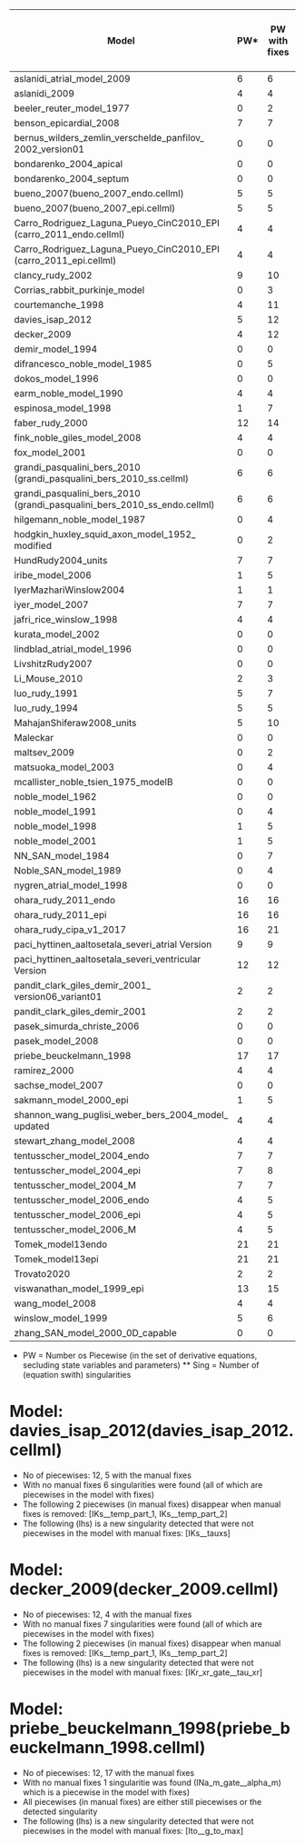 |Model 	                                                                 |PW* |PW with fixes|Extra PW|Sing**|Sing with fixes|Fewer sing|Extra PW == Fewer sing|
|---                                                                     |---|---|---|---|---|---|---|
|aslanidi_atrial_model_2009                                              |6  |6  |0  |5  |5  |0  |True|
|aslanidi_2009                                                           |4  |4  |0  |7  |7  |0  |True|
|beeler_reuter_model_1977                                                |0  |2  |2  |2  |0  |2  |True|
|benson_epicardial_2008                                                  |7  |7  |0  |7  |7  |0  |True|
|bernus_wilders_zemlin_verschelde_panfilov_ 2002_version01               |0  |0  |0  |1  |1  |0  |True|
|bondarenko_2004_apical                                                  |0  |0  |0  |1  |1  |0  |True|
|bondarenko_2004_septum                                                  |0  |0  |0  |1  |1  |0  |True|
|bueno_2007(bueno_2007_endo.cellml)                                      |5  |5  |0  |0  |0  |0  |True|
|bueno_2007(bueno_2007_epi.cellml)                                       |5  |5  |0  |0  |0  |0  |True|
|Carro_Rodriguez_Laguna_Pueyo_CinC2010_EPI (carro_2011_endo.cellml)      |4  |4  |0  |5  |5  |0  |True|
|Carro_Rodriguez_Laguna_Pueyo_CinC2010_EPI (carro_2011_epi.cellml)       |4  |4  |0  |5  |5  |0  |True|
|clancy_rudy_2002                                                        |9  |10 |1  |6  |5  |1  |True|
|Corrias_rabbit_purkinje_model                                           |0  |3  |3  |3  |0  |3  |True|
|courtemanche_1998                                                       |4  |11 |7  |7  |0  |7  |True|
|davies_isap_2012                                                        |5  |12 |7  |6  |0  |6  |False|
|decker_2009                                                             |4  |12 |8  |7  |0  |7  |False|
|demir_model_1994                                                        |0  |0  |0  |5  |5  |0  |True|
|difrancesco_noble_model_1985                                            |0  |5  |5  |10 |5  |5  |True|
|dokos_model_1996                                                        |0  |0  |0  |3  |3  |0  |True|
|earm_noble_model_1990                                                   |4  |4  |0  |3  |3  |0  |True|
|espinosa_model_1998                                                     |1  |7  |6  |9  |3  |6  |True|
|faber_rudy_2000                                                         |12 |14 |2  |10 |8  |2  |True|
|fink_noble_giles_model_2008                                             |4  |4  |0  |1  |1  |0  |True|
|fox_model_2001                                                          |0  |0  |0  |4  |4  |0  |True|
|grandi_pasqualini_bers_2010 (grandi_pasqualini_bers_2010_ss.cellml)     |6  |6  |0  |6  |6  |0  |True|
|grandi_pasqualini_bers_2010 (grandi_pasqualini_bers_2010_ss_endo.cellml)|6  |6  |0  |6  |6  |0  |True|
|hilgemann_noble_model_1987                                              |0  |4  |4  |7  |3  |4  |True|
|hodgkin_huxley_squid_axon_model_1952_ modified                          |0  |2  |2  |2  |0  |2  |True|
|HundRudy2004_units                                                      |7  |7  |0  |7  |7  |0  |True|
|iribe_model_2006                                                        |1  |5  |4  |7  |3  |4  |True|
|IyerMazhariWinslow2004                                                  |1  |1  |0  |4  |4  |0  |True|
|iyer_model_2007                                                         |7  |7  |0  |4  |4  |0  |True|
|jafri_rice_winslow_1998                                                 |4  |4  |0  |5  |5  |0  |True|
|kurata_model_2002                                                       |0  |0  |0  |2  |2  |0  |True|
|lindblad_atrial_model_1996                                              |0  |0  |0  |5  |5  |0  |True|
|LivshitzRudy2007                                                        |0  |0  |0  |7  |7  |0  |True|
|Li_Mouse_2010                                                           |2  |3  |1  |2  |1  |1  |True|
|luo_rudy_1991                                                           |5  |7  |2  |2  |0  |2  |True|
|luo_rudy_1994                                                           |5  |5  |0  |7  |7  |0  |True|
|MahajanShiferaw2008_units                                               |5  |10 |5  |5  |0  |5  |True|
|Maleckar                                                                |0  |0  |0  |1  |1  |0  |True|
|maltsev_2009                                                            |0  |2  |2  |2  |0  |2  |True|
|matsuoka_model_2003                                                     |0  |4  |4  |4  |0  |4  |True|
|mcallister_noble_tsien_1975_modelB                                      |0  |0  |0  |5  |5  |0  |True|
|noble_model_1962                                                        |0  |0  |0  |3  |3  |0  |True|
|noble_model_1991                                                        |0  |4  |4  |7  |3  |4  |True|
|noble_model_1998                                                        |1  |5  |4  |7  |3  |4  |True|
|noble_model_2001                                                        |1  |5  |4  |10 |6  |4  |True|
|NN_SAN_model_1984                                                       |0  |7  |7  |11 |4  |7  |True|
|Noble_SAN_model_1989                                                    |0  |4  |4  |8  |4  |4  |True|
|nygren_atrial_model_1998                                                |0  |0  |0  |1  |1  |0  |True|
|ohara_rudy_2011_endo                                                    |16 |16 |0  |5  |5  |0  |True|
|ohara_rudy_2011_epi                                                     |16 |16 |0  |5  |5  |0  |True|
|ohara_rudy_cipa_v1_2017                                                 |16 |21 |5  |5  |0  |5  |True|
|paci_hyttinen_aaltosetala_severi_atrial Version                         |9  |9  |0  |1  |1  |0  |True|
|paci_hyttinen_aaltosetala_severi_ventricular Version                    |12 |12 |0  |1  |1  |0  |True|
|pandit_clark_giles_demir_2001_ version06_variant01                      |2  |2  |0  |1  |1  |0  |True|
|pandit_clark_giles_demir_2001                                           |2  |2  |0  |1  |1  |0  |True|
|pasek_simurda_christe_2006                                              |0  |0  |0  |3  |3  |0  |True|
|pasek_model_2008                                                        |0  |0  |0  |6  |6  |0  |True|
|priebe_beuckelmann_1998                                                 |17 |17 |0  |1  |0  |1  |False|
|ramirez_2000                                                            |4  |4  |0  |6  |6  |0  |True|
|sachse_model_2007                                                       |0  |0  |0  |1  |1  |0  |True|
|sakmann_model_2000_epi                                                  |1  |5  |4  |9  |5  |4  |True|
|shannon_wang_puglisi_weber_bers_2004_model_ updated                     |4  |4  |0  |9  |9  |0  |True|
|stewart_zhang_model_2008                                                |4  |4  |0  |1  |1  |0  |True|
|tentusscher_model_2004_endo                                             |7  |7  |0  |1  |1  |0  |True|
|tentusscher_model_2004_epi                                              |7  |8  |1  |1  |0  |1  |True|
|tentusscher_model_2004_M                                                |7  |7  |0  |1  |1  |0  |True|
|tentusscher_model_2006_endo                                             |4  |5  |1  |1  |0  |1  |True|
|tentusscher_model_2006_epi                                              |4  |5  |1  |1  |0  |1  |True|
|tentusscher_model_2006_M                                                |4  |5  |1  |1  |0  |1  |True|
|Tomek_model13endo                                                       |21 |21 |0  |8  |8  |0  |True|
|Tomek_model13epi                                                        |21 |21 |0  |8  |8  |0  |True|
|Trovato2020                                                             |2  |2  |0  |5  |5  |0  |True|
|viswanathan_model_1999_epi                                              |13 |15 |2  |8  |6  |2  |True|
|wang_model_2008                                                         |4  |4  |0  |3  |3  |0  |True|
|winslow_model_1999                                                      |5  |6  |1  |4  |3  |1  |True|
|zhang_SAN_model_2000_0D_capable                                         |0  |0  |0  |3  |3  |0  |True|

*  PW = Number os Piecewise (in the set of derivative equations, secluding state variables and parameters)
** Sing = Number of (equation swith) singularities

# Model: davies_isap_2012(davies_isap_2012.cellml)
- No of piecewises: 12, 5 with the manual fixes
- With no manual fixes 6 singularities were found (all of which are piecewises in the model with fixes)
- The following 2 piecewises (in manual fixes) disappear when manual fixes is removed: [IKs__temp_part_1, IKs__temp_part_2]
- The following (lhs) is a new singularity detected that were not piecewises in the model with manual fixes: [IKs__tauxs]


# Model: decker_2009(decker_2009.cellml)
- No of piecewises: 12, 4 with the manual fixes
- With no manual fixes 7 singularities were found (all of which are piecewises in the model with fixes)
- The following 2 piecewises (in manual fixes) disappear when manual fixes is removed: [IKs__temp_part_1, IKs__temp_part_2]
- The following (lhs) is a new singularity detected that were not piecewises in the model with manual fixes: [IKr_xr_gate__tau_xr]


# Model: priebe_beuckelmann_1998(priebe_beuckelmann_1998.cellml)
- No of piecewises: 12, 17 with the manual fixes
- With no manual fixes 1 singularitie was found (INa_m_gate__alpha_m) which is a piecewise in the model with fixes)
- All piecewises (in manual fixes) are either still piecewises or the detected singularity
- The following (lhs) is a new singularity detected that were not piecewises in the model with manual fixes: [Ito__g_to_max]

